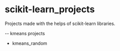 # scikit-learn_projects
Projects made with the helps of scikit-learn libraries.

-- kmeans projects
- kmeans_random

